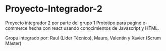 
# Proyecto-Integrador-2

Proyecto integrador 2 por parte del grupo 1
Prototipo para pagine e-commerce hecha con react usando conocimientos de Javascript y HTML.

Gropu integrado por: Raul (Lider Técnico), Mauro, Valentin y Xavier (Scrum Máster)
